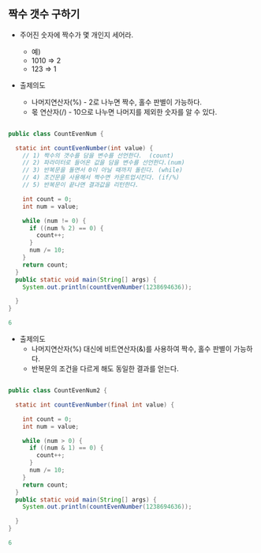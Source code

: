 ## 짝수 갯수 구하기

- 주어진 숫자에 짝수가 몇 개인지 세어라.

  - 예)
  - 1010 => 2
  - 123 => 1

- 출제의도
  - 나머지연산자(%) - 2로 나누면 짝수, 홀수 판별이 가능하다.
  - 몫 연산자(/) - 10으로 나누면 나머지를 제외한 숫자를 알 수 있다.

```java

public class CountEvenNum {

  static int countEvenNumber(int value) {
    // 1) 짝수의 갯수를 담을 변수를 선언한다.  (count)
    // 2) 파라미터로 들어온 값을 담을 변수를 선언한다.(num)
    // 3) 반복문을 돌면서 0이 아닐 때까지 돌린다. (while)
    // 4) 조건문을 사용해서 짝수면 카운트업시킨다. (if/%)
    // 5) 반복문이 끝나면 결과값을 리턴한다.

    int count = 0;
    int num = value;

    while (num != 0) {
      if ((num % 2) == 0) {
        count++;
      }
      num /= 10;
    }
    return count;
  }
  public static void main(String[] args) {
    System.out.println(countEvenNumber(1238694636));

  }
}
```

```java
6
```

- 출제의도
  - 나머지연산자(%) 대신에 비트연산자(&)를 사용하여 짝수, 홀수 판별이 가능하다.
  - 반복문의 조건을 다르게 해도 동일한 결과를 얻는다.

```java

public class CountEvenNum2 {

  static int countEvenNumber(final int value) {

    int count = 0;
    int num = value;

    while (num > 0) {
      if ((num & 1) == 0) {
        count++;
      }
      num /= 10;
    }
    return count;
  }
  public static void main(String[] args) {
    System.out.println(countEvenNumber(1238694636));

  }
}
```

```java
6
```
